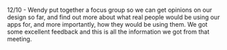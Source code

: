 12/10 - Wendy put together a focus group so we can get opinions on our design so far, and find out more about what real people would be using our apps for, and more importantly, how they would be using them. We got some excellent feedback and this is all the information we got from that meeting.
